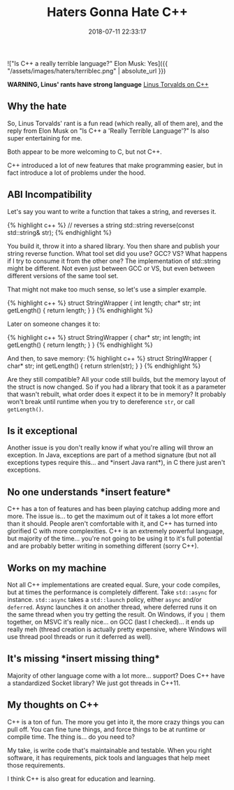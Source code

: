 ﻿---
layout: post
title: Haters Gonna Hate C++
categories: [nerd, languages]
date: 2018-07-11 22:33:17
---

!["Is C++ a really terrible language?" Elon Musk: Yes]({{ "/assets/images/haters/terriblec.png" | absolute_url }})

**WARNING, Linus' rants have strong language**
[Linus Torvalds on C++](http://harmful.cat-v.org/software/c++/linus)

## Why the hate

So, Linus Torvalds' rant is a fun read (which really, all of them are),
and the reply from Elon Musk on "Is C++ a 'Really Terrible Language'?" Is
also super entertaining for me.

Both appear to be more welcoming to C, but not C++.

C++ introduced a lot of new features that make programming easier, but
in fact introduce a lot of problems under the hood.

## ABI Incompatibility

Let's say you want to write a function that takes a string, and reverses it.

{% highlight c++ %}
// reverses a string
std::string reverse(const std::string& str);
{% endhighlight %}

You build it, throw it into a shared library. You then share and publish
your string reverse function. What tool set did you use? GCC? VS? What
happens if I try to consume it from the other one? The implementation of
std::string might be different. Not even just between GCC or VS, but even
between different versions of the same tool set.

That might not make too much sense, so let's use a simpler example.

{% highlight c++ %}
struct StringWrapper {
    int length;
    char* str;
    int getLength() { return length; }
}
{% endhighlight %}

Later on someone changes it to:

{% highlight c++ %}
struct StringWrapper {
    char* str;
    int length;
    int getLength() { return length; }
}
{% endhighlight %}

And then, to save memory:
{% highlight c++ %}
struct StringWrapper {
    char* str;
    int getLength() { return strlen(str); }
}
{% endhighlight %}

Are they still compatible? All your code still builds, but the memory
layout of the struct is now changed. So if you had a library that took it
as a parameter that wasn't rebuilt, what order does it expect it to be in
memory? It probably won't break until runtime when you try to dereference
`str`, or call `getLength()`.

## Is it exceptional

Another issue is you don't really know if what you're alling will throw
an exception. In Java, exceptions are part of a method signature (but not
all exceptions types require this... and \*insert Java rant\*), in C there
just aren't exceptions.

## No one understands \*insert feature\*

C++ has a ton of features and has been playing catchup adding more and more.
The issue is... to get the maximum out of it takes a lot more effort than it
should. People aren't comfortable with it, and C++ has turned into glorified
C with more complexities. C++ is an extremely powerful language, but majority
of the time... you're not going to be using it to it's full potential and are
probably better writing in something different (sorry C++).

## Works on my machine

Not all C++ implementations are created equal. Sure, your code compiles, but
at times the performance is completely different. Take `std::async` for
instance. `std::async` takes a `std::launch` policy, either `async` and/or
`deferred`. Async launches it on another thread, where deferred runs it on
the same thread when you try getting the result. On Windows, if you `|` them
together, on MSVC it's really nice... on GCC (last I checked)... it ends up
really meh (thread creation is actually pretty expensive, where Windows will
use thread pool threads or run it deferred as well).

## It's missing \*insert missing thing\*

Majority of other language come with a lot more... support? Does C++ have a
standardized Socket library? We just got threads in C++11.

## My thoughts on C++

C++ is a ton of fun. The more you get into it, the more crazy things you can
pull off. You can fine tune things, and force things to be at runtime or
compile time. The thing is... do you need to?

My take, is write code that's maintainable and testable. When you right
software, it has requirements, pick tools and languages that help meet those
requirements.

I think C++ is also great for education and learning.
